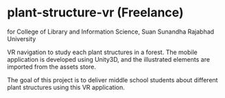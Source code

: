 # plant-structure-vr (Freelance)

for College of Library and Information Science, Suan Sunandha Rajabhad University 

VR navigation to study each plant structures in a forest. The mobile application is developed using Unity3D, and the illustrated elements are imported from the assets store.

The goal of this project is to deliver middle school students about different plant structures using this VR application.
